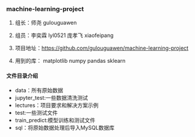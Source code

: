 ### machine-learning-project

1. 组长：师尧  gulouguawen

2. 组员：李奕霖  lyl0521
                庞孝飞  xiaofeipang

3. 项目地址：https://github.com/gulouguawen/machine-learning-project

4. 用到的库：
  matplotlib
  numpy
  pandas
  sklearn


#### 文件目录介绍

- data：所有原始数据
- jupyter_test:一些数据清洗测试
- lectures：项目要求和解决方案示例
- test:一些测试文件
- train_predict:模型训练和测试文件
- sql：将原始数据处理后导入MySQL数据库